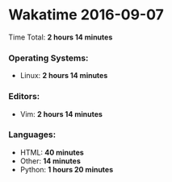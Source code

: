 # Wakatime 2016-09-07

Time Total: **2 hours 14 minutes**

### Operating Systems:
- Linux: **2 hours 14 minutes** 

### Editors:
- Vim: **2 hours 14 minutes** 

### Languages:
- HTML: **40 minutes** 
- Other: **14 minutes** 
- Python: **1 hours 20 minutes** 


